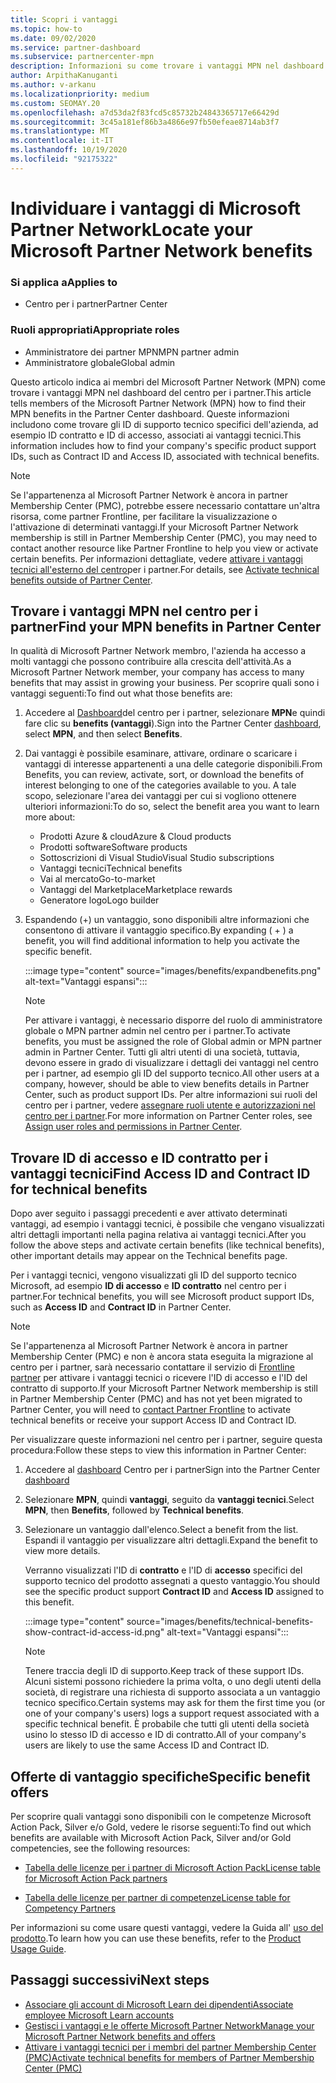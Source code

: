 ```yaml
---
title: Scopri i vantaggi
ms.topic: how-to
ms.date: 09/02/2020
ms.service: partner-dashboard
ms.subservice: partnercenter-mpn
description: Informazioni su come trovare i vantaggi MPN nel dashboard del centro per i partner. Sono incluse informazioni su come trovare l'ID di accesso e l'ID del contratto per i vantaggi tecnici.
author: ArpithaKanuganti
ms.author: v-arkanu
ms.localizationpriority: medium
ms.custom: SEOMAY.20
ms.openlocfilehash: a7d53da2f83fcd5c85732b24843365717e66429d
ms.sourcegitcommit: 3c45a181ef86b3a4866e97fb50efeae8714ab3f7
ms.translationtype: MT
ms.contentlocale: it-IT
ms.lasthandoff: 10/19/2020
ms.locfileid: "92175322"
---
```

# <a name="locate-your-microsoft-partner-network-benefits"></a><span data-ttu-id="67db4-104">Individuare i vantaggi di Microsoft Partner Network</span><span class="sxs-lookup"><span data-stu-id="67db4-104">Locate your Microsoft Partner Network benefits</span></span> 

### <a name="applies-to"></a><span data-ttu-id="67db4-105">Si applica a</span><span class="sxs-lookup"><span data-stu-id="67db4-105">Applies to</span></span>

- <span data-ttu-id="67db4-106">Centro per i partner</span><span class="sxs-lookup"><span data-stu-id="67db4-106">Partner Center</span></span>

### <a name="appropriate-roles"></a><span data-ttu-id="67db4-107">Ruoli appropriati</span><span class="sxs-lookup"><span data-stu-id="67db4-107">Appropriate roles</span></span>

- <span data-ttu-id="67db4-108">Amministratore dei partner MPN</span><span class="sxs-lookup"><span data-stu-id="67db4-108">MPN partner admin</span></span>
- <span data-ttu-id="67db4-109">Amministratore globale</span><span class="sxs-lookup"><span data-stu-id="67db4-109">Global admin</span></span>

<span data-ttu-id="67db4-110">Questo articolo indica ai membri del Microsoft Partner Network (MPN) come trovare i vantaggi MPN nel dashboard del centro per i partner.</span><span class="sxs-lookup"><span data-stu-id="67db4-110">This article tells members of the Microsoft Partner Network (MPN) how to find their MPN benefits in the Partner Center dashboard.</span></span> <span data-ttu-id="67db4-111">Queste informazioni includono come trovare gli ID di supporto tecnico specifici dell'azienda, ad esempio ID contratto e ID di accesso, associati ai vantaggi tecnici.</span><span class="sxs-lookup"><span data-stu-id="67db4-111">This information includes how to find your company's specific product support IDs, such as Contract ID and Access ID, associated with technical benefits.</span></span>

>[!NOTE]
> <span data-ttu-id="67db4-112">Se l'appartenenza al Microsoft Partner Network è ancora in partner Membership Center (PMC), potrebbe essere necessario contattare un'altra risorsa, come partner Frontline, per facilitare la visualizzazione o l'attivazione di determinati vantaggi.</span><span class="sxs-lookup"><span data-stu-id="67db4-112">If your Microsoft Partner Network membership is still in Partner Membership Center (PMC), you may need to contact another resource like Partner Frontline to help you view or activate certain benefits.</span></span> <span data-ttu-id="67db4-113">Per informazioni dettagliate, vedere [attivare i vantaggi tecnici all'esterno del centro](partner-membership-center-tech-benefits-activate.md)per i partner.</span><span class="sxs-lookup"><span data-stu-id="67db4-113">For details, see [Activate technical benefits outside of Partner Center](partner-membership-center-tech-benefits-activate.md).</span></span>

## <a name="find-your-mpn-benefits-in-partner-center"></a><span data-ttu-id="67db4-114">Trovare i vantaggi MPN nel centro per i partner</span><span class="sxs-lookup"><span data-stu-id="67db4-114">Find your MPN benefits in Partner Center</span></span>

<span data-ttu-id="67db4-115">In qualità di Microsoft Partner Network membro, l'azienda ha accesso a molti vantaggi che possono contribuire alla crescita dell'attività.</span><span class="sxs-lookup"><span data-stu-id="67db4-115">As a Microsoft Partner Network member, your company has access to many benefits that may assist in growing your business.</span></span> <span data-ttu-id="67db4-116">Per scoprire quali sono i vantaggi seguenti:</span><span class="sxs-lookup"><span data-stu-id="67db4-116">To find out what those benefits are:</span></span>

1. <span data-ttu-id="67db4-117">Accedere al [Dashboard](https://partner.microsoft.com/dashboard/home)del centro per i partner, selezionare **MPN**e quindi fare clic su **benefits (vantaggi**).</span><span class="sxs-lookup"><span data-stu-id="67db4-117">Sign into the Partner Center [dashboard](https://partner.microsoft.com/dashboard/home), select **MPN**, and then select **Benefits**.</span></span>

2. <span data-ttu-id="67db4-118">Dai vantaggi è possibile esaminare, attivare, ordinare o scaricare i vantaggi di interesse appartenenti a una delle categorie disponibili.</span><span class="sxs-lookup"><span data-stu-id="67db4-118">From Benefits, you can review, activate, sort, or download the benefits of interest belonging to one of the categories available to you.</span></span> <span data-ttu-id="67db4-119">A tale scopo, selezionare l'area dei vantaggi per cui si vogliono ottenere ulteriori informazioni:</span><span class="sxs-lookup"><span data-stu-id="67db4-119">To do so, select the benefit area you want to learn more about:</span></span>

   - <span data-ttu-id="67db4-120">Prodotti Azure & cloud</span><span class="sxs-lookup"><span data-stu-id="67db4-120">Azure & Cloud products</span></span>
   - <span data-ttu-id="67db4-121">Prodotti software</span><span class="sxs-lookup"><span data-stu-id="67db4-121">Software products</span></span>
   - <span data-ttu-id="67db4-122">Sottoscrizioni di Visual Studio</span><span class="sxs-lookup"><span data-stu-id="67db4-122">Visual Studio subscriptions</span></span>
   - <span data-ttu-id="67db4-123">Vantaggi tecnici</span><span class="sxs-lookup"><span data-stu-id="67db4-123">Technical benefits</span></span>
   - <span data-ttu-id="67db4-124">Vai al mercato</span><span class="sxs-lookup"><span data-stu-id="67db4-124">Go-to-market</span></span>
   - <span data-ttu-id="67db4-125">Vantaggi del Marketplace</span><span class="sxs-lookup"><span data-stu-id="67db4-125">Marketplace rewards</span></span>
   - <span data-ttu-id="67db4-126">Generatore logo</span><span class="sxs-lookup"><span data-stu-id="67db4-126">Logo builder</span></span>

3. <span data-ttu-id="67db4-127">Espandendo (+) un vantaggio, sono disponibili altre informazioni che consentono di attivare il vantaggio specifico.</span><span class="sxs-lookup"><span data-stu-id="67db4-127">By expanding ( + ) a benefit, you will find additional information to help you activate the specific benefit.</span></span>

   :::image type="content" source="images/benefits/expandbenefits.png" alt-text="Vantaggi espansi":::

   > [!NOTE]
   > <span data-ttu-id="67db4-129">Per attivare i vantaggi, è necessario disporre del ruolo di amministratore globale o MPN partner admin nel centro per i partner.</span><span class="sxs-lookup"><span data-stu-id="67db4-129">To activate benefits, you must be assigned the role of Global admin or MPN partner admin in Partner Center.</span></span> <span data-ttu-id="67db4-130">Tutti gli altri utenti di una società, tuttavia, devono essere in grado di visualizzare i dettagli dei vantaggi nel centro per i partner, ad esempio gli ID del supporto tecnico.</span><span class="sxs-lookup"><span data-stu-id="67db4-130">All other users at a company, however, should be able to view benefits details in Partner Center, such as product support IDs.</span></span> <span data-ttu-id="67db4-131">Per altre informazioni sui ruoli del centro per i partner, vedere [assegnare ruoli utente e autorizzazioni nel centro per i partner](permissions-overview.md).</span><span class="sxs-lookup"><span data-stu-id="67db4-131">For more information on Partner Center roles, see [Assign user roles and permissions in Partner Center](permissions-overview.md).</span></span>

## <a name="find-access-id-and-contract-id-for-technical-benefits"></a><span data-ttu-id="67db4-132">Trovare ID di accesso e ID contratto per i vantaggi tecnici</span><span class="sxs-lookup"><span data-stu-id="67db4-132">Find Access ID and Contract ID for technical benefits</span></span>

<span data-ttu-id="67db4-133">Dopo aver seguito i passaggi precedenti e aver attivato determinati vantaggi, ad esempio i vantaggi tecnici, è possibile che vengano visualizzati altri dettagli importanti nella pagina relativa ai vantaggi tecnici.</span><span class="sxs-lookup"><span data-stu-id="67db4-133">After you follow the above steps and activate certain benefits (like technical benefits), other important details may appear on the Technical benefits page.</span></span>

<span data-ttu-id="67db4-134">Per i vantaggi tecnici, vengono visualizzati gli ID del supporto tecnico Microsoft, ad esempio **ID di accesso** e **ID contratto** nel centro per i partner.</span><span class="sxs-lookup"><span data-stu-id="67db4-134">For technical benefits, you will see Microsoft product support IDs, such as **Access ID** and **Contract ID** in Partner Center.</span></span>

>[!NOTE]
> <span data-ttu-id="67db4-135">Se l'appartenenza al Microsoft Partner Network è ancora in partner Membership Center (PMC) e non è ancora stata eseguita la migrazione al centro per i partner, sarà necessario contattare il servizio di [Frontline partner](partner-membership-center-tech-benefits-activate.md) per attivare i vantaggi tecnici o ricevere l'ID di accesso e l'ID del contratto di supporto.</span><span class="sxs-lookup"><span data-stu-id="67db4-135">If your Microsoft Partner Network membership is still in Partner Membership Center (PMC) and has not yet been migrated to Partner Center, you will need to [contact Partner Frontline](partner-membership-center-tech-benefits-activate.md) to activate technical benefits or receive your support Access ID and Contract ID.</span></span>

 <span data-ttu-id="67db4-136">Per visualizzare queste informazioni nel centro per i partner, seguire questa procedura:</span><span class="sxs-lookup"><span data-stu-id="67db4-136">Follow these steps to view this information in Partner Center:</span></span>

1. <span data-ttu-id="67db4-137">Accedere al [dashboard](https://partner.microsoft.com/dashboard/home) Centro per i partner</span><span class="sxs-lookup"><span data-stu-id="67db4-137">Sign into the Partner Center [dashboard](https://partner.microsoft.com/dashboard/home)</span></span>

2. <span data-ttu-id="67db4-138">Selezionare **MPN**, quindi **vantaggi**, seguito da **vantaggi tecnici**.</span><span class="sxs-lookup"><span data-stu-id="67db4-138">Select **MPN**, then **Benefits**, followed by **Technical benefits**.</span></span>

3. <span data-ttu-id="67db4-139">Selezionare un vantaggio dall'elenco.</span><span class="sxs-lookup"><span data-stu-id="67db4-139">Select a benefit from the list.</span></span> <span data-ttu-id="67db4-140">Espandi il vantaggio per visualizzare altri dettagli.</span><span class="sxs-lookup"><span data-stu-id="67db4-140">Expand the benefit to view more details.</span></span> 

   <span data-ttu-id="67db4-141">Verranno visualizzati l'ID di **contratto** e l'ID di **accesso** specifici del supporto tecnico del prodotto assegnati a questo vantaggio.</span><span class="sxs-lookup"><span data-stu-id="67db4-141">You should see the specific product support **Contract ID** and **Access ID** assigned to this benefit.</span></span>  

   :::image type="content" source="images/benefits/technical-benefits-show-contract-id-access-id.png" alt-text="Vantaggi espansi":::

   > [!NOTE]
   > <span data-ttu-id="67db4-143">Tenere traccia degli ID di supporto.</span><span class="sxs-lookup"><span data-stu-id="67db4-143">Keep track of these support IDs.</span></span> <span data-ttu-id="67db4-144">Alcuni sistemi possono richiedere la prima volta, o uno degli utenti della società, di registrare una richiesta di supporto associata a un vantaggio tecnico specifico.</span><span class="sxs-lookup"><span data-stu-id="67db4-144">Certain systems may ask for them the first time you (or one of your company's users) logs a support request associated with a specific technical benefit.</span></span> <span data-ttu-id="67db4-145">È probabile che tutti gli utenti della società usino lo stesso ID di accesso e ID di contratto.</span><span class="sxs-lookup"><span data-stu-id="67db4-145">All of your company's users are likely to use the same Access ID and Contract ID.</span></span>

## <a name="specific-benefit-offers"></a><span data-ttu-id="67db4-146">Offerte di vantaggio specifiche</span><span class="sxs-lookup"><span data-stu-id="67db4-146">Specific benefit offers</span></span>

<span data-ttu-id="67db4-147">Per scoprire quali vantaggi sono disponibili con le competenze Microsoft Action Pack, Silver e/o Gold, vedere le risorse seguenti:</span><span class="sxs-lookup"><span data-stu-id="67db4-147">To find out which benefits are available with Microsoft Action Pack, Silver and/or Gold competencies, see the following resources:</span></span>

- [<span data-ttu-id="67db4-148">Tabella delle licenze per i partner di Microsoft Action Pack</span><span class="sxs-lookup"><span data-stu-id="67db4-148">License table for Microsoft Action Pack partners</span></span>](https://assetsprod.microsoft.com/mpn/MPN-MAPS-Software-IUR-License-Table.xlsx)

- [<span data-ttu-id="67db4-149">Tabella delle licenze per partner di competenze</span><span class="sxs-lookup"><span data-stu-id="67db4-149">License table for Competency Partners</span></span>](https://assetsprod.microsoft.com/mpn-maps-software-iur-competency-license-table.docx)

<span data-ttu-id="67db4-150">Per informazioni su come usare questi vantaggi, vedere la Guida all' [uso del prodotto](https://assets.microsoft.com/MPN-MAPS-Product-Usage-Guide.pdf).</span><span class="sxs-lookup"><span data-stu-id="67db4-150">To learn how you can use these benefits,  refer to the [Product Usage Guide](https://assets.microsoft.com/MPN-MAPS-Product-Usage-Guide.pdf).</span></span>

## <a name="next-steps"></a><span data-ttu-id="67db4-151">Passaggi successivi</span><span class="sxs-lookup"><span data-stu-id="67db4-151">Next steps</span></span>

- [<span data-ttu-id="67db4-152">Associare gli account di Microsoft Learn dei dipendenti</span><span class="sxs-lookup"><span data-stu-id="67db4-152">Associate employee Microsoft Learn accounts</span></span>](ms-learn-associate.md)
- [<span data-ttu-id="67db4-153">Gestisci i vantaggi e le offerte Microsoft Partner Network</span><span class="sxs-lookup"><span data-stu-id="67db4-153">Manage your Microsoft Partner Network benefits and offers</span></span>](manage-your-partner-network-benefits.md)
- [<span data-ttu-id="67db4-154">Attivare i vantaggi tecnici per i membri del partner Membership Center (PMC)</span><span class="sxs-lookup"><span data-stu-id="67db4-154">Activate technical benefits for members of Partner Membership Center (PMC)</span></span>](partner-membership-center-tech-benefits-activate.md)
